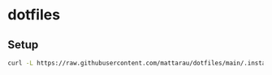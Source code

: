 # dotfiles

## Setup

```bash
curl -L https://raw.githubusercontent.com/mattarau/dotfiles/main/.install/setup.sh | /bin/bash
```
